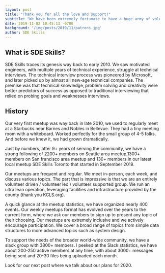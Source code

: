```yaml
---
layout: post
title: "Thank you for all the love and support!"
subtitle: "We have been extremely fortunate to have a huge army of volunteers and members."
date: 2019-11-02 10:45:13 -0700
background: '/img/posts/2019/11/patrons.jpg'
author: SDE Skills
---
```


## What is SDE Skills?
SDE Skills traces its genesis way back to early 2010. We saw motivated engineers, with multiple years of technical experience, struggle at technical interviews. The technical interview process was pioneered by Microsoft, and later picked up by almost all new-age technical companies. The premise was that technical knowledge, problem solving and creativity were better predictors of success as opposed to traditional interviewing that relied on probing goals and weaknesses interviews.

## History
Our very first meetup was way back in late 2010, we used to regularly meet at a Starbucks near Barnes and Nobles in Bellevue. They had a tiny meeting room with  a whiteboard. Worked perfectly for the small group of 4-5 folks. And before we knew it, we had grown dramatically. 

Just by numbers, after 9+ years of serving the community, we have a strong following of 2200+ members on Seattle area meetup,1300+ members on San francisco area meetup and 130+ members in our latest local meetup SDE Skills Toronto that started in September 2019. 

Our meetups are frequent and regular. We meet in-person, each week, and discuss various topics. The part that is impressive is that we are an entirely volunteer driven / volunteer led / volunteer supported group. We run an ultra lean operation, leveraging facilities and infrastructure provided by the county (thank you KCLS.org).

A quick glance at the meetup statistics, we have organized nearly 400 events. Our weekly meetups format has evolved over the years to the current form, where we ask our members to sign up to present any topic of their choosing. Our meetups are extremely inclusive and we actively encourage participation. We cover a broad range of topics from simple data structures to more advanced topics such as system design. 

To support the needs of the broader world-wide community, we have a slack group with 3800+ members. I peeked at the Slack statistics, we have about 200-250 active members at any time, with about 3000+ messages being sent and 20-30 files being uploaded each month.

Look for our next post where we talk about our plans for 2020.

